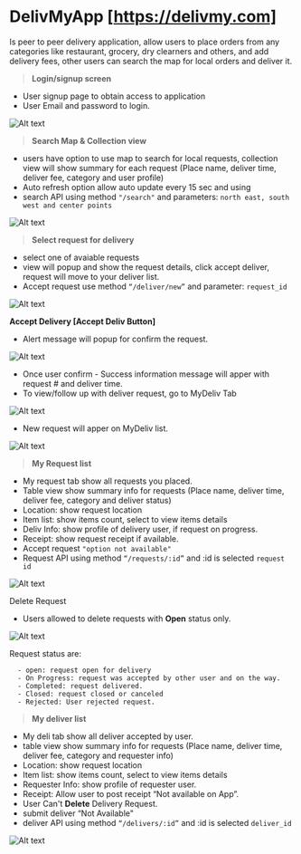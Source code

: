 # DelivMyApp [https://delivmy.com]


Is peer to peer delivery application, allow users to place orders from any categories like restaurant, grocery,  dry clearners and others, and add delivery fees, other users can search the map for local orders and deliver it. 

> **Login/signup screen**
  - User signup page to obtain access to application
  - User Email and password to login.

![Alt text](/Document/Login.PNG)

> **Search Map & Collection view**
  - users have option to use map to search for local requests, collection view will show summary for each request (Place name, deliver time, deliver fee, category and user profile)
  - Auto refresh option allow auto update every 15 sec and using 
  - search API using method `"/search"` and parameters: `north east, south west and center points`

![Alt text](/Document/Search.PNG)

> **Select request for delivery**
  - select one of avaiable requests
  - view will popup and show the request details, click accept deliver, request will move to your deliver list.
  - Accept request use method `“/deliver/new”` and parameter: `request_id`
  
![Alt text](/Document/Search_request.PNG)

**Accept Delivery [Accept Deliv Button]**
  - Alert message will popup for confirm the request.
  
  ![Alt text](/Document/AcceptDeliv.png)

  - Once user confirm - Success information message will apper with request # and deliver time.
  - To view/follow up with deliver request, go to MyDeliv Tab
  
  ![Alt text](/Document/AcceptConfirmation.png)

  - New request will apper on MyDeliv list.
  
  ![Alt text](/Document/MyDelivList.png)

> **My Request list**
  - My request tab show all requests you placed.
  - Table view show summary info for requests (Place name, deliver time, deliver fee, category and deliver status)
  - Location: show request location
  - Item list: show items count, select to view items details
  - Deliv Info: show profile of delivery user, if request on progress.
  - Receipt: show request receipt if available. 
  - Accept request `"option not available"`
  - Request API using method `“/requests/:id”` and :id is selected `request id`
  
![Alt text](/Document/Requests.PNG)

Delete Request
 - Users allowed to delete requests with **Open** status only.
 
 ![Alt text](/Document/DeleteRequest.png)


Request status are:
```
  - open: request open for delivery
  - On Progress: request was accepted by other user and on the way.
  - Completed: request delivered.
  - Closed: request closed or canceled
  - Rejected: User rejected request.
```

> **My deliver list**
  - My deli tab show all deliver accepted by user.
  - table view show summary info for requests (Place name, deliver time, deliver fee, category and requester info)
  - Location: show request location
  - Item list: show items count, select to view items details
  - Requester Info: show profile of requester user.
  - Receipt: Allow user to post receipt “Not available on App”. 
  - User Can't **Delete** Delivery Request.
  - submit deliver “Not Available"
  - deliver API using method `“/delivers/:id”` and :id is selected `deliver_id`
  
![Alt text](/Document/Delivers.PNG)
